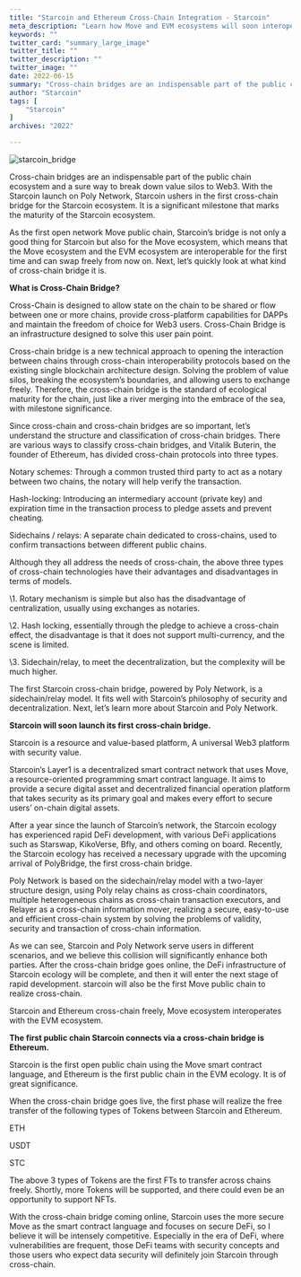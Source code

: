 ```yaml
---
title: "Starcoin and Ethereum Cross-Chain Integration - Starcoin"
meta_description: "Learn how Move and EVM ecosystems will soon interoperate, bridging blockchain development seamlessly."
keywords: ""
twitter_card: "summary_large_image"
twitter_title: ""
twitter_description: ""
twitter_image: ""
date: 2022-06-15
summary: "Cross-chain bridges are an indispensable part of the public chain ecosystem and a sure way to break down value silos to Web3. With the Starcoin launch...."
author: "Starcoin"
tags: [
    "Starcoin"
]
archives: "2022"

---
```


![starcoin_bridge](/images/hackathon/starcoin_bridge.jpeg)

Cross-chain bridges are an indispensable part of the public chain ecosystem and a sure way to break down value silos to Web3. With the Starcoin launch on Poly Network, Starcoin ushers in the first cross-chain bridge for the Starcoin ecosystem. It is a significant milestone that marks the maturity of the Starcoin ecosystem.

As the first open network Move public chain, Starcoin’s bridge is not only a good thing for Starcoin but also for the Move ecosystem, which means that the Move ecosystem and the EVM ecosystem are interoperable for the first time and can swap freely from now on. Next, let’s quickly look at what kind of cross-chain bridge it is.

**What is Cross-Chain Bridge?**

Cross-Chain is designed to allow state on the chain to be shared or flow between one or more chains, provide cross-platform capabilities for DAPPs and maintain the freedom of choice for Web3 users. Cross-Chain Bridge is an infrastructure designed to solve this user pain point.

Cross-chain bridge is a new technical approach to opening the interaction between chains through cross-chain interoperability protocols based on the existing single blockchain architecture design. Solving the problem of value silos, breaking the ecosystem’s boundaries, and allowing users to exchange freely. Therefore, the cross-chain bridge is the standard of ecological maturity for the chain, just like a river merging into the embrace of the sea, with milestone significance.

Since cross-chain and cross-chain bridges are so important, let’s understand the structure and classification of cross-chain bridges. There are various ways to classify cross-chain bridges, and Vitalik Buterin, the founder of Ethereum, has divided cross-chain protocols into three types.

Notary schemes: Through a common trusted third party to act as a notary between two chains, the notary will help verify the transaction.

Hash-locking: Introducing an intermediary account (private key) and expiration time in the transaction process to pledge assets and prevent cheating.

Sidechains / relays: A separate chain dedicated to cross-chains, used to confirm transactions between different public chains.

Although they all address the needs of cross-chain, the above three types of cross-chain technologies have their advantages and disadvantages in terms of models.

\1. Rotary mechanism is simple but also has the disadvantage of centralization, usually using exchanges as notaries.

\2. Hash locking, essentially through the pledge to achieve a cross-chain effect, the disadvantage is that it does not support multi-currency, and the scene is limited.

\3. Sidechain/relay, to meet the decentralization, but the complexity will be much higher.

The first Starcoin cross-chain bridge, powered by Poly Network, is a sidechain/relay model. It fits well with Starcoin’s philosophy of security and decentralization. Next, let’s learn more about Starcoin and Poly Network.

**Starcoin will soon launch its first cross-chain bridge.**

Starcoin is a resource and value-based platform, A universal Web3 platform with security value.

Starcoin’s Layer1 is a decentralized smart contract network that uses Move, a resource-oriented programming smart contract language. It aims to provide a secure digital asset and decentralized financial operation platform that takes security as its primary goal and makes every effort to secure users’ on-chain digital assets.

After a year since the launch of Starcoin’s network, the Starcoin ecology has experienced rapid DeFi development, with various DeFi applications such as Starswap, KikoVerse, Bfly, and others coming on board. Recently, the Starcoin ecology has received a necessary upgrade with the upcoming arrival of PolyBridge, the first cross-chain bridge.

Poly Network is based on the sidechain/relay model with a two-layer structure design, using Poly relay chains as cross-chain coordinators, multiple heterogeneous chains as cross-chain transaction executors, and Relayer as a cross-chain information mover, realizing a secure, easy-to-use and efficient cross-chain system by solving the problems of validity, security and transaction of cross-chain information.

As we can see, Starcoin and Poly Network serve users in different scenarios, and we believe this collision will significantly enhance both parties. After the cross-chain bridge goes online, the DeFi infrastructure of Starcoin ecology will be complete, and then it will enter the next stage of rapid development. starcoin will also be the first Move public chain to realize cross-chain.

Starcoin and Ethereum cross-chain freely, Move ecosystem interoperates with the EVM ecosystem.

**The first public chain Starcoin connects via a cross-chain bridge is Ethereum.**

Starcoin is the first open public chain using the Move smart contract language, and Ethereum is the first public chain in the EVM ecology. It is of great significance.

When the cross-chain bridge goes live, the first phase will realize the free transfer of the following types of Tokens between Starcoin and Ethereum.

ETH

USDT

STC

The above 3 types of Tokens are the first FTs to transfer across chains freely. Shortly, more Tokens will be supported, and there could even be an opportunity to support NFTs.

With the cross-chain bridge coming online, Starcoin uses the more secure Move as the smart contract language and focuses on secure DeFi, so I believe it will be intensely competitive. Especially in the era of DeFi, where vulnerabilities are frequent, those DeFi teams with security concepts and those users who expect data security will definitely join Starcoin through cross-chain.